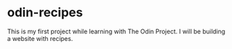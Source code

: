 # odin-recipes
This is my first project while learning with The Odin Project. I will be building a website with recipes.
